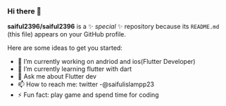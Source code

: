 ### Hi there 👋


**saiful2396/saiful2396** is a ✨ _special_ ✨ repository because its `README.md` (this file) appears on your GitHub profile.

Here are some ideas to get you started:

- 🔭 I’m currently working on andriod and ios(Flutter Developer)
- 🌱 I’m currently learning flutter with dart
- 💬 Ask me about Flutter dev
- 📫 How to reach me: twitter -@saifulislampp23
- ⚡ Fun fact: play game and spend time for coding
